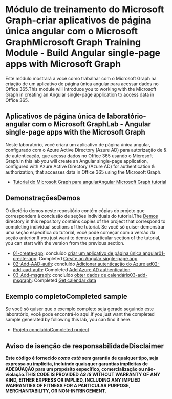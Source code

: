 # <a name="microsoft-graph-training-module---build-angular-single-page-apps-with-microsoft-graph"></a><span data-ttu-id="be128-101">Módulo de treinamento do Microsoft Graph-criar aplicativos de página única angular com o Microsoft Graph</span><span class="sxs-lookup"><span data-stu-id="be128-101">Microsoft Graph Training Module - Build Angular single-page apps with Microsoft Graph</span></span>

<span data-ttu-id="be128-102">Este módulo mostrará a você como trabalhar com o Microsoft Graph na criação de um aplicativo de página única angular para acessar dados no Office 365.</span><span class="sxs-lookup"><span data-stu-id="be128-102">This module will introduce you to working with the Microsoft Graph in creating an Angular single-page application to access data in Office 365.</span></span>

## <a name="lab---angular-single-page-apps-with-the-microsoft-graph"></a><span data-ttu-id="be128-103">Aplicativos de página única de laboratório-angular com o Microsoft Graph</span><span class="sxs-lookup"><span data-stu-id="be128-103">Lab - Angular single-page apps with the Microsoft Graph</span></span>

<span data-ttu-id="be128-104">Neste laboratório, você criará um aplicativo de página única angular, configurado com o Azure Active Directory (Azure AD) para autorização de & de autenticação, que acessa dados no Office 365 usando o Microsoft Graph.</span><span class="sxs-lookup"><span data-stu-id="be128-104">In this lab you will create an Angular single-page application, configured with Azure Active Directory (Azure AD) for authentication & authorization, that accesses data in Office 365 using the Microsoft Graph.</span></span>

- [<span data-ttu-id="be128-105">Tutorial do Microsoft Graph para angular</span><span class="sxs-lookup"><span data-stu-id="be128-105">Angular Microsoft Graph tutorial</span></span>](https://docs.microsoft.com/graph/tutorials/angular)

## <a name="demos"></a><span data-ttu-id="be128-106">Demonstrações</span><span class="sxs-lookup"><span data-stu-id="be128-106">Demos</span></span>

<span data-ttu-id="be128-107">O [](demos) diretório demos neste repositório contém cópias do projeto que correspondem à conclusão de seções individuais do tutorial.</span><span class="sxs-lookup"><span data-stu-id="be128-107">The [Demos](demos) directory in this repository contains copies of the project that correspond to completing individual sections of the tutorial.</span></span> <span data-ttu-id="be128-108">Se você só quiser demonstrar uma seção específica do tutorial, você pode começar com a versão da seção anterior.</span><span class="sxs-lookup"><span data-stu-id="be128-108">If you just want to demo a particular section of the tutorial, you can start with the version from the previous section.</span></span>

- <span data-ttu-id="be128-109">[01-create-app](demos/01-create-app): concluído [criar um aplicativo de página única angular](https://docs.microsoft.com/graph/tutorials/angular?tutorial-step=1)</span><span class="sxs-lookup"><span data-stu-id="be128-109">[01-create-app](demos/01-create-app): Completed [Create an Angular single-page app](https://docs.microsoft.com/graph/tutorials/angular?tutorial-step=1)</span></span>
- <span data-ttu-id="be128-110">[02-Add-AAD-auth](demos/02-add-aad-auth): concluído [Adicionar autenticação do Azure ad](https://docs.microsoft.com/graph/tutorials/angular?tutorial-step=3)</span><span class="sxs-lookup"><span data-stu-id="be128-110">[02-add-aad-auth](demos/02-add-aad-auth): Completed [Add Azure AD authentication](https://docs.microsoft.com/graph/tutorials/angular?tutorial-step=3)</span></span>
- <span data-ttu-id="be128-111">[03-Add-msgraph](demos/03-add-msgraph): concluído [obter dados de calendário](https://docs.microsoft.com/graph/tutorials/angular?tutorial-step=4)</span><span class="sxs-lookup"><span data-stu-id="be128-111">[03-add-msgraph](demos/03-add-msgraph): Completed [Get calendar data](https://docs.microsoft.com/graph/tutorials/angular?tutorial-step=4)</span></span>

## <a name="completed-sample"></a><span data-ttu-id="be128-112">Exemplo completo</span><span class="sxs-lookup"><span data-stu-id="be128-112">Completed sample</span></span>

<span data-ttu-id="be128-113">Se você só quiser que o exemplo completo seja gerado seguindo este laboratório, você pode encontrá-lo aqui.</span><span class="sxs-lookup"><span data-stu-id="be128-113">If you just want the completed sample generated by following this lab, you can find it here.</span></span>

- [<span data-ttu-id="be128-114">Projeto concluído</span><span class="sxs-lookup"><span data-stu-id="be128-114">Completed project</span></span>](demos/03-add-msgraph)

## <a name="disclaimer"></a><span data-ttu-id="be128-115">Aviso de isenção de responsabilidade</span><span class="sxs-lookup"><span data-stu-id="be128-115">Disclaimer</span></span>

<span data-ttu-id="be128-116">**Este código é fornecido *como está* sem garantia de qualquer tipo, seja expressa ou implícita, incluindo quaisquer garantias implícitas de ADEQÜAÇÃO para um propósito específico, comercialização ou não-violação.**</span><span class="sxs-lookup"><span data-stu-id="be128-116">**THIS CODE IS PROVIDED *AS IS* WITHOUT WARRANTY OF ANY KIND, EITHER EXPRESS OR IMPLIED, INCLUDING ANY IMPLIED WARRANTIES OF FITNESS FOR A PARTICULAR PURPOSE, MERCHANTABILITY, OR NON-INFRINGEMENT.**</span></span>